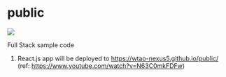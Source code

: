 # public
![](https://github.com/wtao-nexus5/public/workflows/Node.js%20CI/badge.svg)

Full Stack sample code
1. React.js app will be deployed to https://wtao-nexus5.github.io/public/ (ref: https://www.youtube.com/watch?v=N63C0mkFDFw)